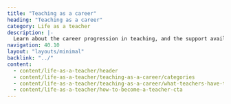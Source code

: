 ```yaml
---
title: "Teaching as a career"
heading: "Teaching as a career"
category: Life as a teacher
description: |-
  Learn about the career progression in teaching, and the support available for early career teachers.
navigation: 40.10
layout: "layouts/minimal"
backlink: "../"
content:
  - content/life-as-a-teacher/header
  - content/life-as-a-teacher/teaching-as-a-career/categories
  - content/life-as-a-teacher/teaching-as-a-career/what-teachers-have-to-say
  - content/life-as-a-teacher/how-to-become-a-teacher-cta
---
```

